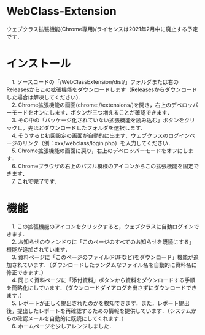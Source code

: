 # WebClass-Extension
 ウェブクラス拡張機能(Chrome専用)/ライセンスは2021年2月中に廃止する予定です．  
  
# インストール
　1. ソースコードの「/WebClassExtension/dist/」フォルダまたは右のReleasesからこの拡張機能をダウンロードします（Releasesからダウンロードした場合は解凍してください）．  
　2. Chrome拡張機能の画面(chrome://extensions/)を開き，右上のデベロッパーモードをオンにします．ボタンが三つ増えることが確認できます．  
　3. その中の「パッケージ化されていない拡張機能を読み込む」ボタンをクリックし，先ほどダウンロードしたフォルダを選択します．  
　4. そうすると初回設定の画面が自動的に出ます．ウェブクラスのログインページのリンク（例：xxx/webclass/login.php）を入力してください．  
　5. Chrome拡張機能の画面に戻り，右上のデベロッパーモードをオフにします．  
　6. Chromeブラウザの右上のパズル模様のアイコンからこの拡張機能を固定できます．  
　7. これで完了です．  
  
# 機能
　1. この拡張機能のアイコンをクリックすると，ウェブクラスに自動ログインできます．  
　2. お知らせのウィンドウに「このページのすべてのお知らせを既読にする」機能が追加されています．  
　3. 資料ページに「このページのファイル(PDFなど)をダウンロード」機能が追加されています．（ダウンロードしたランダムなファイル名を自動的に資料名に修正できます．）  
　4. 同じく資料ページに「添付資料」ボタンから資料をダウンロードする手順を簡略化にしています．（ダウンロードダイアログを出さずにダウンロードできます．）  
　5. レポートが正しく提出されたのかを検知できます．また，レポート提出後，提出したレポートを再確認するための情報を提供しています．（システムからの確認メールを自動的に既読にしてくれます．）  
　6. ホームページを少しアレンジしました．  
